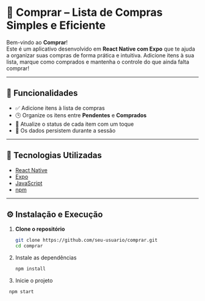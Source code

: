 # 🛒 Comprar – Lista de Compras Simples e Eficiente

Bem-vindo ao **Comprar**!  
Este é um aplicativo desenvolvido em **React Native com Expo** que te ajuda a organizar suas compras de forma prática e intuitiva. Adicione itens à sua lista, marque como comprados e mantenha o controle do que ainda falta comprar!

---

## 🚀 Funcionalidades

- ✅ Adicione itens à lista de compras  
- 🕒 Organize os itens entre **Pendentes** e **Comprados**  
- 🔄 Atualize o status de cada item com um toque  
- 💾 Os dados persistem durante a sessão

---

## 📱 Tecnologias Utilizadas

- [React Native](https://reactnative.dev/)
- [Expo](https://expo.dev/)
- [JavaScript](https://developer.mozilla.org/pt-BR/docs/Web/JavaScript)
- [npm](https://www.npmjs.com/)

---

## ⚙️ Instalação e Execução

1. **Clone o repositório**
   ```bash
   git clone https://github.com/seu-usuario/comprar.git
   cd comprar
   ```
2. Instale as dependências
   ```bash
   npm install
   ```
3. Inicie o projeto
  ```bash
   npm start
   ```

